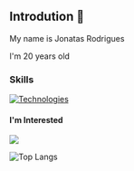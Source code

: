    
## Introdution 👋

My name is Jonatas Rodrigues

I'm 20 years old

### Skills

[![Technologies](https://skills.thijs.gg/icons?i=vscode,git)](https://github.com/Jonatas00)

#### I'm Interested

          
[![](https://skills.thijs.gg/icons?i=ts,vue,go,java,js,nodejs)](https://github.com/Jonatas00)


![Top Langs](https://readme-status-4dev-31eq01ih4-jonatas00.vercel.app/api/top-langs/?username=Jonatas00&layout=compact&theme=nord)

